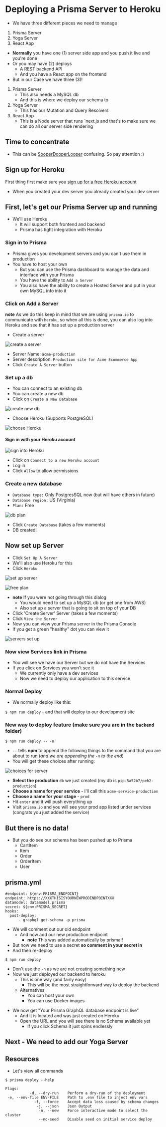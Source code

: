 # Deploying a Prisma Server to Heroku
* We have three different pieces we need to manage

1. Prisma Server
2. Yoga Server
3. React App

* **Normally** you have one (1) server side app and you push it live and you're done
* Or you may have (2) deploys
  - A REST backend API
  - And you have a React app on the frontend
* But in our Case we have three (3)!

1. Prisma Server
    * This also needs a MySQL db
    * And this is where we deploy our schema to
2. Yoga Server
    * This has our Mutation and Query Resolvers
3. React App
    * This is a Node server that runs `next.js and that's to make sure we can do all our server side rendering

## Time to concentrate
* This can be [SooperDooperLooper](https://www.youtube.com/watch?v=krakK7sVDsA) confusing. So pay attention :)

## Sign up for Heroku
First thing first make sure you [sign up for a free Heroku account](https://signup.heroku.com/login)

* When you created your dev server you already created your dev server

## First, let's get our Prisma Server up and running
* We'll use Heroku
    - It will support both frontend and backend
    - Prisma has tight integration with Heroku

### Sign in to Prisma
* Prisma gives you development servers and you can't use them in production
* You have to host your own
    - But you can use the Prisma dashboard to manage the data and interface with your Prisma
    - You have the ability to `Add a Server`
    - You also have the ability to create a Hosted Server and put in your own MySQL info into it

### Click on Add a Server
**note** As we do this keep in mind that we are using `prisma.io` to communicate with `heroku`, so when all this is done, you can also log into Heroku and see that it has set up a production server

* Create a server

![create a server](https://i.imgur.com/NOHrS9n.png)

* Server Name: `acme-production`
* Server description: `Production site for Acme Ecommerce App`
* Click `Create A Server` button

### Set up a db
* You can connect to an existing db
* You can create a new db
* Click on `Create a New Database`

![create new db](https://i.imgur.com/TZ1GenJ.png)

* Choose Heroku (Supports PostgreSQL)

![choose Heroku](https://i.imgur.com/FWQuBZr.png)

#### Sign in with your Heroku account

![sign into Heroku](https://i.imgur.com/cyt34Vt.png)

* Click on `Connect to a new Heroku account`
* Log in
* Click `Allow` to allow permissions

### Create a new database
* `Database type:` Only PostgresSQL now (but will have others in future)
* `Database region:` US (Virginia)
* `Plan:` Free

![db plan](https://i.imgur.com/cyt34Vt.png)

* Click `Create Database` (takes a few moments)
* DB created!

## Now set up Server
* Click `Set Up A Server`
* We'll also use Heroku for this
* Click `Heroku`

![set up server](https://i.imgur.com/wdRTBtZ.png)

![free plan](https://i.imgur.com/uhWNzV7.png)

* **note** If you were not going through this dialog
    - You would need to set up a MySQL db (or get one from AWS)
    - Also set up a server that is going to sit on top of your DB
* Click 'Create Server' Server (takes a few moments)
* Click `View the Server`
* Now you can view your Prisma server in the Prisma Console
* If you get a green "healthy" dot you can view it

![servers set up](https://i.imgur.com/dLyOKjD.png)

### Now view Services link in Prisma
* You will see we have our Server but we do not have the Services
* If you click on Services you won't see it
  - We currently only have a dev services
  - Now we need to deploy our application to this service

### Normal Deploy
* We normally deploy like this:

`$ npm run deploy` - and that will deploy to our development site

### New way to deploy feature (make sure you are in the `backend` folder)

`$ npm run deploy -- -n`

* `--` tells **npm** to append the following things to the command that you are about to run (_and we are appending the `-n` to the end_)
* You will get these choices after running:

![choices for server](https://i.imgur.com/by37VAV.png)

* **Select the production** `db` we just created (my db is `pip-5a52b7/peh2-production`)
* **Choose a name for your service** - I'll call this `acme-service-production`
* **Choose a name for your stage** - `prod`
* Hit `enter` and it will push everything up
* Visit `prisma.io` and you will see your prod app listed under services (congrats you just added the service)

## But there is no data!
* But you do see our schema has been pushed up to Prisma
  - CartItem
  - Item
  - Order
  - OrderItem
  - User

## prisma.yml
```
#endpoint: ${env:PRISMA_ENDPOINT}
endpoint: https://XXXTHISISYOURNEWPRODENDPOINTXXX
datamodel: datamodel.prisma
secret: ${env:PRISMA_SECRET}
hooks:
  post-deploy:
      - graphql get-schema -p prisma
```


* We will comment out our old endpoint
  - And now add our new production endpoint
      + **note** This was added automatically by prisma!!
* But now we need to use a secret **so comment in your secret in**
* And then re-deploy

`$ npm run deploy`

* Don't use the `-n` as we are not creating something new
* Now we just deployed our backend to heroku
    - This is one way (and fairly easy)
        + This will be the most straightforward way to deploy the backend
    - Alternatives
      + You can host your own
      + You can use Docker images
+ We now get "Your Prisma GraphQL database endpoint is live"
  * And it is located and was just created on Heroku
  * Open the URL and you will see there is no Schema available yet
    - If you click Schema it just spins endlessly

## Next - We need to add our Yoga Server

## Resources
* Let's view all commands

`$ prisma deploy --help`

```
Flags:
           -d, --dry-run    Perform a dry-run of the deployment
 -e, --env-file ENV-FILE    Path to .env file to inject env vars
             -f, --force    Accept data loss caused by schema changes
              -j, --json    Json Output
               -n, --new    Force interactive mode to select the cluster
               --no-seed    Disable seed on initial service deploy
```
